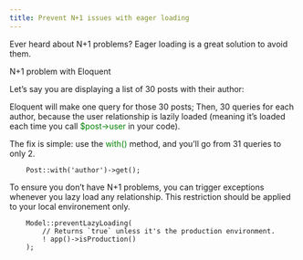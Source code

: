 ```yaml
---
title: Prevent N+1 issues with eager loading
---
```

Ever heard about N+1 problems? Eager loading is a great solution to avoid them.

N+1 problem with Eloquent

Let’s say you are displaying a list of 30 posts with their author:

Eloquent will make one query for those 30 posts;
Then, 30 queries for each author, because the user relationship is lazily loaded (meaning it’s loaded each time you call <font color="green">$post->user</font> in your code).

The fix is simple: use the <font color="green">with()</font> method, and you’ll go from 31 queries to only 2.


        Post::with('author')->get();


To ensure you don’t have N+1 problems, you can trigger exceptions whenever you lazy load any relationship. This restriction should be applied to your local environement only.


        Model::preventLazyLoading(
            // Returns `true` unless it's the production environment.
            ! app()->isProduction()
        );

